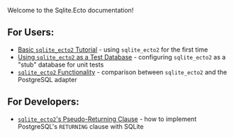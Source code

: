 Welcome to the Sqlite.Ecto documentation!

## For Users:
* [Basic `sqlite_ecto2` Tutorial](tutorial.md) - using `sqlite_ecto2` for the first time
* [Using `sqlite_ecto2` as a Test Database](using-sqlite.ecto-as-a-test-database.md) - configuring `sqlite_ecto2` as a "stub" database for unit tests
* [`sqlite_ecto2` Functionality](sqlite.ecto-functionality.md) - comparison between `sqlite_ecto2` and the PostgreSQL adapter

## For Developers:
* [`sqlite_ecto2`'s Pseudo-Returning Clause](sqlite.ectos-pseudo-returning-clause.md) - how to implement PostgreSQL's `RETURNING` clause with SQLite

